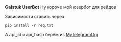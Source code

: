 **Galstuk UserBot**
Ну короче мой юзербот для рейдов

Зависимости ставить через

    pip install -r req.txt

А api_id и api_hash берём из [MyTelegramOrg](my.telegram.org)
